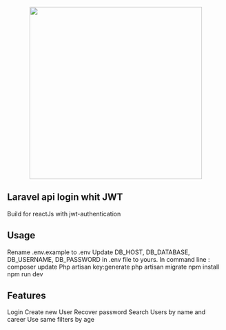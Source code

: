 <p align="center"><a href="https://laravel.com" target="_blank"><img src="https://raw.githubusercontent.com/laravel/art/master/logo-lockup/5%20SVG/2%20CMYK/1%20Full%20Color/laravel-logolockup-cmyk-red.svg" width="400"></a></p>



## Laravel api login whit JWT

Build for reactJs  with jwt-authentication

## Usage

Rename .env.example to .env
Update DB_HOST, DB_DATABASE, DB_USERNAME, DB_PASSWORD in .env file to yours.
In command line :
composer update
Php artisan key:generate
php artisan migrate
npm install
npm run dev

## Features

Login
Create new User
Recover password
Search Users by name and career
Use same filters by age

